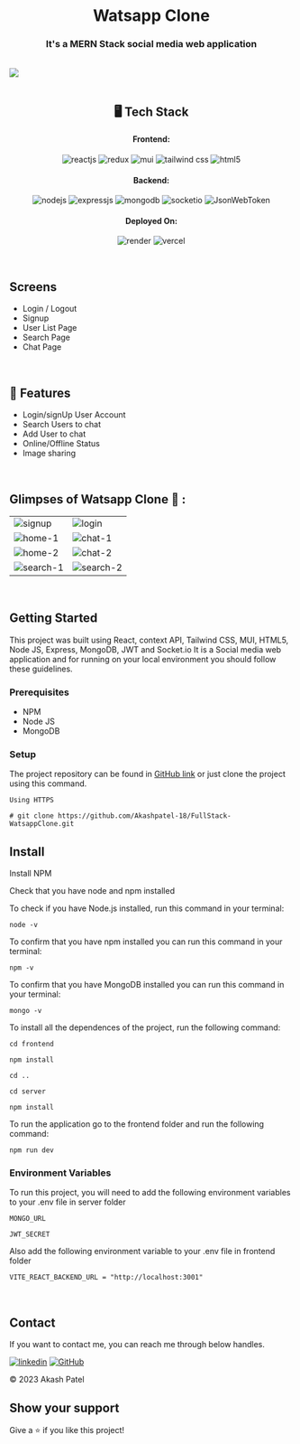 <h1 align="center">Watsapp Clone</h1>

<h3 align="center">It's a MERN Stack social media web application</h3>

<br />
<img src="https://github.com/Akashpatel-18/FullStack-WatsappClone/assets/125431325/7dae2c4d-4d7b-458a-b451-269af6fdc4b7">
<br />
<br />
<h2 align="center">🖥️ Tech Stack</h2>


<h4 align="center">Frontend:</h4>

<p align="center">
  <img src="https://img.shields.io/badge/React-20232A?style=for-the-badge&logo=react&logoColor=61DAFB" alt="reactjs" />
  <img src="https://img.shields.io/badge/Context_API-764ABC?style=for-the-badge&logoColor=white" alt="redux" />
  <img src="https://img.shields.io/badge/Mui-ddd?style=for-the-badge&logo=mui&logoColor=blue" alt="mui" />
  <img src="https://img.shields.io/badge/tailwindcss-06B6D4?style=for-the-badge&logo=tailwindcss&logoColor=white" alt="tailwind css" />
  <img src="https://img.shields.io/badge/HTML5-E34F26?style=for-the-badge&logo=html5&logoColor=white" alt="html5" />
</p>


<h4 align="center">Backend:</h4>

<p align="center">
  <img src="https://img.shields.io/badge/Node.js-339933?style=for-the-badge&logo=nodedotjs&logoColor=white" alt="nodejs" />
  <img src="https://img.shields.io/badge/Express.js-000000?style=for-the-badge&logo=express&logoColor=white" alt="expressjs" />
  <img src="https://img.shields.io/badge/MongoDB-4EA94B?style=for-the-badge&logo=mongodb&logoColor=white" alt="mongodb" />
  <img src="https://img.shields.io/badge/socket.io-010101?style=for-the-badge&logo=socket.io&logoColor=white" alt="socketio" />
  <img src="https://img.shields.io/badge/JWT-FBBA00?style=for-the-badge&logo=JSON%20web%20tokens&logoColor=white" alt="JsonWebToken" />
</p>

<h4 align="center">Deployed On:</h4>

<p align="center">
  <img src="https://img.shields.io/badge/render-46E3B7?style=for-the-badge&logo=render&logoColor=white" alt="render" />
  <img src="https://img.shields.io/badge/vercel-000000?style=for-the-badge&logo=vercel&logoColor=white" alt="vercel" />
</p>

<br/>

## Screens
- Login / Logout
- Signup
- User List Page
- Search Page
- Chat Page

<br />

## 🚀 Features
- Login/signUp User Account
- Search Users to chat
- Add User to chat
- Online/Offline Status
- Image sharing

<br />


## Glimpses of Watsapp Clone 🙈 :


<table>
  <tr>
    <td><img src="https://github.com/Akashpatel-18/FullStack-WatsappClone-frontend/assets/125431325/835ffa11-5111-4e92-92b8-7610dd91ad8b" alt="signup" /></td>
    <td><img src="https://github.com/Akashpatel-18/FullStack-WatsappClone-frontend/assets/125431325/d1ffd2ab-863f-4a79-8f42-6e4883f2df30" alt="login" /></td>
  </tr>
  <tr>
    <td><img src="https://github.com/Akashpatel-18/FullStack-WatsappClone-frontend/assets/125431325/0fd9360f-cbd4-45e3-b690-affbe262016c" alt="home-1" /></td>
    <td><img src="https://github.com/Akashpatel-18/FullStack-WatsappClone-frontend/assets/125431325/c3ea4dd4-eb69-4d4b-b1e8-22cdf65e14ab" alt="chat-1" /></td>
  </tr>
  <tr>
    <td><img src="https://github.com/Akashpatel-18/FullStack-WatsappClone-frontend/assets/125431325/d80819f4-2ae2-4975-bbbc-86f524095ba4" alt="home-2" /></td>
    <td><img src="https://github.com/Akashpatel-18/FullStack-WatsappClone-frontend/assets/125431325/28121ef1-692c-4a85-aedc-87a3e0b8d05e" alt="chat-2" /></td>
  </tr>
  <tr>
    <td><img src="https://github.com/Akashpatel-18/FullStack-WatsappClone-frontend/assets/125431325/e3ef3a8f-76ce-43b0-ac59-7ddedd09d80a" alt="search-1" /></td>
    <td><img src="https://github.com/Akashpatel-18/FullStack-WatsappClone-frontend/assets/125431325/b659ca18-9351-4f19-b8e9-c31c83d39c2f" alt="search-2" /></td>
  </tr>

</table>

<br />

## Getting Started

This project was built using React, context API, Tailwind CSS, MUI, HTML5, Node JS, Express, MongoDB, JWT and Socket.io It is a Social media web application and for running on your local environment you should follow these guidelines.


### Prerequisites

- NPM
- Node JS
- MongoDB

### Setup


The project repository can be found in [GitHub link](https://github.com/Akashpatel-18/FullStack-WatsappClone) or just clone the project using this command.


```
Using HTTPS

# git clone https://github.com/Akashpatel-18/FullStack-WatsappClone.git
```


## Install

Install NPM

Check that you have node and npm installed

To check if you have Node.js installed, run this command in your terminal:


```
node -v
```

To confirm that you have npm installed you can run this command in your terminal:


```
npm -v
```

To confirm that you have MongoDB installed you can run this command in your terminal:


```
mongo -v
```


To install all the dependences of the project, run the following command:


```
cd frontend

npm install

cd ..

cd server

npm install
```


To run the application go to the frontend folder and run the following command:

```
npm run dev
```

### Environment Variables

To run this project, you will need to add the following environment variables to your .env file in server folder

`MONGO_URL`

`JWT_SECRET`

Also add the following environment variable to your .env file in frontend folder

```
VITE_REACT_BACKEND_URL = "http://localhost:3001"
```
<br />


## Contact

If you want to contact me, you can reach me through below handles.

[![linkedin](https://img.shields.io/badge/Akash_Patel-0077B5?style=for-the-badge&logo=linkedin&logoColor=white)](https://www.linkedin.com/in/akash-patel-489ba526b/)
[![GitHub](https://img.shields.io/badge/Akash_Patel-20232A?style=for-the-badge&logo=Github&logoColor=white)](https://github.com/Akashpatel-18)

© 2023 Akash Patel



## Show your support

Give a ⭐️ if you like this project!
